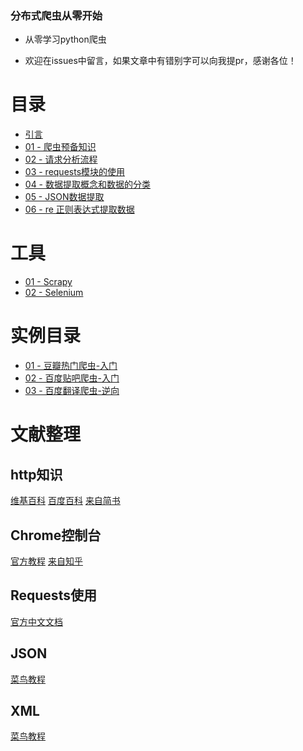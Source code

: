 ### 分布式爬虫从零开始

+ 从零学习python爬虫

- 欢迎在issues中留言，如果文章中有错别字可以向我提pr，感谢各位！


# 目录

- [引言 ](https://github.com/CriseLYJ/Python-crawler-tutorial-starts-from-zero/blob/master/引言.md)
- [01 - 爬虫预备知识](https://github.com/CriseLYJ/Python-crawler-tutorial-starts-from-zero/blob/master/%E7%88%AC%E8%99%AB%E9%A2%84%E5%A4%87%E7%9F%A5%E8%AF%86.md)
- [02 - 请求分析流程](https://github.com/CriseLYJ/Python-crawler-tutorial-starts-from-zero/blob/master/%E8%AF%B7%E6%B1%82%E5%88%86%E6%9E%90.md)
- [03 - requests模块的使用](https://github.com/CriseLYJ/Python-crawler-tutorial-starts-from-zero/blob/master/%E7%BD%91%E7%BB%9C%E8%AF%B7%E6%B1%82%E6%A8%A1%E5%9D%97%E7%9A%84%E4%BD%BF%E7%94%A8.md)
- [04 - 数据提取概念和数据的分类](https://github.com/CriseLYJ/Python-crawler-tutorial-starts-from-zero/blob/master/%E6%95%B0%E6%8D%AE%E6%8F%90%E5%8F%96%E6%A6%82%E5%BF%B5%E5%92%8C%E6%95%B0%E6%8D%AE%E7%9A%84%E5%88%86%E7%B1%BB.md)
- [05 - JSON数据提取](https://github.com/CriseLYJ/Python-crawler-tutorial-starts-from-zero/blob/master/JSON数据提取.md)
- [06 - re 正则表达式提取数据](https://github.com/CriseLYJ/Python-crawler-tutorial-starts-from-zero/blob/master/06%20-%20%E6%AD%A3%E5%88%99%E8%A1%A8%E8%BE%BE%E5%BC%8F%20%E6%8F%90%E5%8F%96%E6%95%B0%E6%8D%AE.md)

# 工具
- [01 - Scrapy]()
- [02 - Selenium]()

# 实例目录
- [01 - 豆瓣热门爬虫-入门](https://github.com/CriseLYJ/Python-crawler-tutorial-starts-from-zero/blob/master/01-%E8%B1%86%E7%93%A3%E7%94%B5%E5%BD%B1.md)
- [02 - 百度贴吧爬虫-入门](https://github.com/CriseLYJ/Python-crawler-tutorial-starts-from-zero/blob/master/02-%E7%99%BE%E5%BA%A6%E8%B4%B4%E5%90%A7.md)
- [03 - 百度翻译爬虫-逆向](https://github.com/CriseLYJ/Python-crawler-tutorial-starts-from-zero/blob/master/03-%E7%99%BE%E5%BA%A6%E7%BF%BB%E8%AF%91.md)

# 文献整理
## http知识
[维基百科](https://zh.wikipedia.org/wiki/%E8%B6%85%E6%96%87%E6%9C%AC%E4%BC%A0%E8%BE%93%E5%8D%8F%E8%AE%AE)
[百度百科](https://baike.baidu.com/item/http)
[来自简书](https://www.jianshu.com/p/a6d086a3997d)

## Chrome控制台
[官方教程](https://developers.google.com/web/tools/chrome-devtools/console/?hl=zh-cn)
[来自知乎](https://zhuanlan.zhihu.com/p/39340856)

## Requests使用
[官方中文文档](http://docs.python-requests.org/zh_CN/latest/index.html)

## JSON
[菜鸟教程](http://www.runoob.com/json/json-tutorial.html)

## XML
[菜鸟教程](http://www.runoob.com/xml/xml-tutorial.html)
